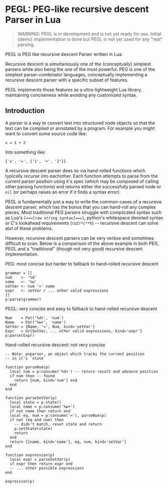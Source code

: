 # PEGL: PEG-like recursive descent Parser in Lua

> WARNING: PEGL is in development and is not yet ready for use.
> Initial (demo) implementation is done but PEGL is not yet used for
> any "real" parsing.

PEGL is PEG like recursive descent Parser written in Lua.

Recursive descent is simultaniously one of the (conceptually) simplest parsers
while also being the one of the most powerful. PEG is one of the simplest
parser-combinator languages, conceptually implementing a recursive descent
parser with a specific subset of features.

PEGL implements those features as a ultra-lightweight Lua library, maintaining
conciseness while avoiding any customized syntax.

## Introduction
A parser is a way to convert text into structured node objects so that
the text can be compiled or annotated by a program. For example you might want
to convert some source code like:

```
x = 1 + 2
```

Into something like:

```
{'x', '=', {'1', '+', '2'}}
```

A recursive descent parser does so via hand-rolled functions which typically
_recurse_ into eachother. Each function attempts to parse from the current
parser position using it's spec (which may be composed of calling other parsing
functions) and returns either the successfully parsed node or `nil` (or perhaps
raises an error if it finds a syntax error).

PEGL is fundamentally just a way to write the common-cases of a recursive
descent parser, which has the bonus that you can hand-roll any complex pieces.
Most traditional PEG parsers struggle with complicated syntax such as Lua's
`[===[raw string syntax]===]`, python's whitespace denoted syntax or C's
lookahead requirements (`(U2)*c**h`) -- recursive descent can solve alot of
these problems.

However, recursive descent parsers can be very verbse and sometimes difficult
to scan. Below is a comparison of the above example in both PEG, PEGL and
a "traditional" (though not very good) recursive descent implementation.

PEG: most concise but harder to fallback to hand-rolled recursive descent
```
grammar = [[
num    <- '%d'
name   <- '%w'
setVar <- num '=' name
expr   <- setVar / ... other valid expressions
]]
p:parse(grammar)
```

PEGL: very concise and easy to fallback to hand-rolled recursive descent
```
Num    = Pat('%d+', 'num')
Name   = Pat('%w+', 'name')
SetVar = {Name, '=', Num, kind='setVar'}
Expr   = Or{SetVar, ... other valid expressions, kind='expr'}
p:parse(Expr)
```

Hand-rolled recursive descent: not very concise
```
-- Note: p=parser, an object which tracks the current position
-- in it's `state`

function parseNum(p)
  local num = p:consume('%d+') -- return result and advance position
  if num then -- found
    return {num, kind='num'} end
  end
end

function parseSetVar(p)
  local state = p.state()
  local name = p:consume('%w+')
  if not name then return end
  local eq, num = p:consume('='), parseNum(p)
  if not (eq and num) then
    -- didn't match, reset state and return
    p.setState(state)
    return
  end
  return {{name, kind='name'}, eq, num, kind='setVar'}
end

function expression(p)
  local expr = parseSetVar(p)
  if expr then return expr end
  -- ... other possible expressions
end

expression(p)
```

